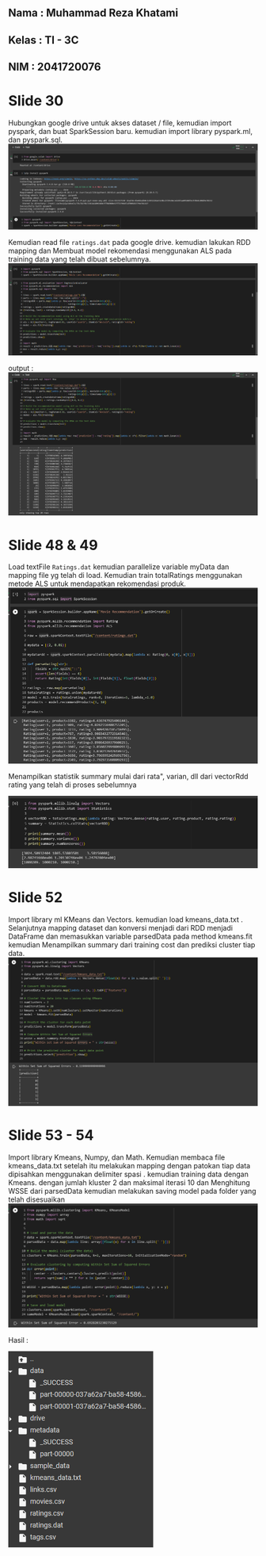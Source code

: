 ## Nama      : Muhammad Reza Khatami
## Kelas     : TI - 3C
## NIM       : 2041720076
# Slide 30

  Hubungkan google drive untuk akses dataset / file, kemudian import pyspark, dan buat SparkSession baru.
      kemudian import library pyspark.ml, dan pyspark.sql. 
        ![](images/1.png)

  Kemudian read file <code>ratings.dat</code> pada google drive. kemudian lakukan RDD mapping dan Membuat model rekomendasi menggunakan ALS pada training data yang         telah dibuat sebelumnya.
        ![](images/2.png)

   output :
        ![](images/3.png)

# Slide 48 & 49

 Load textFile <code>Ratings.dat</code> kemudian parallelize variable myData dan mapping file yg telah di load. Kemudian train totalRatings menggunakan metode ALS untuk mendapatkan rekomendasi produk. 
  ![](images/4.png)
  
 Menampilkan statistik summary mulai dari rata", varian, dll dari vectorRdd rating yang telah di proses sebelumnya
        
  ![](images/5.png)

# Slide 52

Import library ml KMeans dan Vectors. kemudian load kmeans_data.txt . Selanjutnya mapping dataset dan konversi menjadi dari RDD menjadi DataFrame dan memasukkan variable parsedData pada method kmeans.fit 
kemudian Menampilkan summary dari training cost dan prediksi cluster tiap data. 
   ![](images/6.png)

# Slide 53 - 54
Import library Kmeans, Numpy, dan Math. Kemudian membaca file kmeans_data.txt setelah itu melakukan mapping dengan patokan tiap data dipisahkan menggunakan delimiter spasi .
kemudian training data dengan Kmeans. dengan jumlah kluster 2 dan maksimal iterasi 10 dan Menghitung WSSE dari parsedData kemudian melakukan saving model pada folder yang telah disesuaikan
  ![](images/7.png)
  
Hasil :

![](images/8.png)

   
